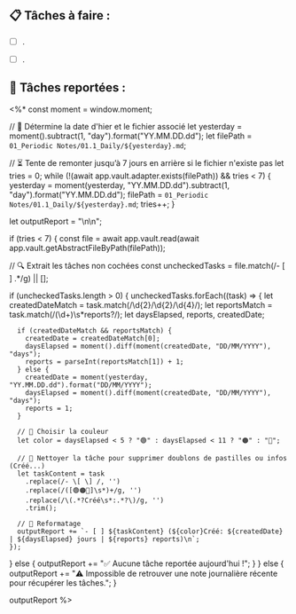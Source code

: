 
## 📋 Tâches à faire :

- [ ] .
- [ ] .


## 📌 Tâches reportées :

<%*
const moment = window.moment;

// 📅 Détermine la date d'hier et le fichier associé
let yesterday = moment().subtract(1, "day").format("YY.MM.DD.dd");
let filePath = `01_Periodic Notes/01.1_Daily/${yesterday}.md`;

// ⏳ Tente de remonter jusqu’à 7 jours en arrière si le fichier n'existe pas
let tries = 0;
while (!(await app.vault.adapter.exists(filePath)) && tries < 7) {
  yesterday = moment(yesterday, "YY.MM.DD.dd").subtract(1, "day").format("YY.MM.DD.dd");
  filePath = `01_Periodic Notes/01.1_Daily/${yesterday}.md`;
  tries++;
}

let outputReport = "\n\n";

if (tries < 7) {
  const file = await app.vault.read(await app.vault.getAbstractFileByPath(filePath));

  // 🔍 Extrait les tâches non cochées
  const uncheckedTasks = file.match(/- \[ \] .*/g) || [];

  if (uncheckedTasks.length > 0) {
    uncheckedTasks.forEach((task) => {
      let createdDateMatch = task.match(/\d{2}\/\d{2}\/\d{4}/);
      let reportsMatch = task.match(/(\d+)\s*reports?/);
      let daysElapsed, reports, createdDate;

      if (createdDateMatch && reportsMatch) {
        createdDate = createdDateMatch[0];
        daysElapsed = moment().diff(moment(createdDate, "DD/MM/YYYY"), "days");
        reports = parseInt(reportsMatch[1]) + 1;
      } else {
        createdDate = moment(yesterday, "YY.MM.DD.dd").format("DD/MM/YYYY");
        daysElapsed = moment().diff(moment(createdDate, "DD/MM/YYYY"), "days");
        reports = 1;
      }

      // 🎨 Choisir la couleur
      let color = daysElapsed < 5 ? "🟢" : daysElapsed < 11 ? "🟠" : "🔴";

      // 🧹 Nettoyer la tâche pour supprimer doublons de pastilles ou infos (Créé...)
      let taskContent = task
        .replace(/- \[ \] /, '')
        .replace(/([🟢🟠🔴]\s*)+/g, '')
        .replace(/\(.*?Créé\s*:.*?\)/g, '')
        .trim();

      // 🔄 Reformatage
      outputReport += `- [ ] ${taskContent} (${color}Créé: ${createdDate} | ${daysElapsed} jours | ${reports} reports)\n`;
    });
  } else {
    outputReport += "✅ Aucune tâche reportée aujourd'hui !";
  }
} else {
  outputReport += "⚠️ Impossible de retrouver une note journalière récente pour récupérer les tâches.";
}

outputReport
%>

